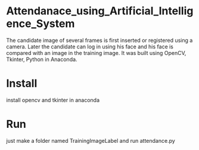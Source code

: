 # Attendanace_using_Artificial_Intelligence_System
The candidate image of several frames is first inserted or registered using a camera. Later the candidate can log in using his face and his face is compared with an image in the training image. It was built using OpenCV, Tkinter, Python in Anaconda.

# Install
install opencv and tkinter in anaconda 

# Run
just make a folder named TrainingImageLabel and run attendance.py
